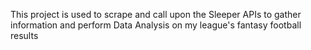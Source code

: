This project is used to scrape and call upon the Sleeper APIs to gather information and perform Data Analysis on my league's fantasy football results